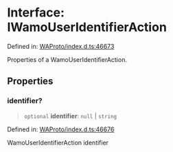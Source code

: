 # Interface: IWamoUserIdentifierAction

Defined in: [WAProto/index.d.ts:46673](https://github.com/Fokusdotid/Baileys/blob/86ad0f8078178c8586062ad3364a59e068f4b3b2/WAProto/index.d.ts#L46673)

Properties of a WamoUserIdentifierAction.

## Properties

### identifier?

> `optional` **identifier**: `null` \| `string`

Defined in: [WAProto/index.d.ts:46676](https://github.com/Fokusdotid/Baileys/blob/86ad0f8078178c8586062ad3364a59e068f4b3b2/WAProto/index.d.ts#L46676)

WamoUserIdentifierAction identifier
